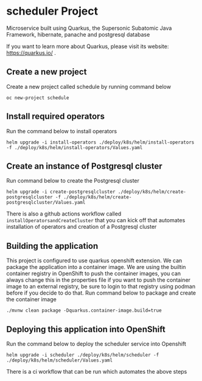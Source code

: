 # scheduler Project

Microservice built using Quarkus, the Supersonic Subatomic Java Framework, hibernate, panache and postgresql database

If you want to learn more about Quarkus, please visit its website: https://quarkus.io/ .

## Create a new project
Create a new project called schedule by running command below

```
oc new-project schedule
```
## Install required operators
Run the command below to install operators 

```
helm upgrade -i install-operators ./deploy/k8s/helm/install-operators -f ./deploy/k8s/helm/install-operators/Values.yaml
```

## Create an instance of Postgresql cluster
Run command below to create the Postgresql cluster

```
helm upgrade -i create-postgresqlcluster ./deploy/k8s/helm/create-postgresqlcluster -f ./deploy/k8s/helm/create-postgresqlcluster/Values.yaml
```

There is also a github actions workflow called `installOperatorsandCreateCluster` that you can kick off that automates installation of operators and creation of a Postgresql cluster

## Building the application
This project is configured to use quarkus openshift extension. We can package the application into a container image. We are using the builtin container registry in OpenShift to push the container images, you can always change this in the properties file if you want to push the container image to an external registry, be sure to login to that registry using podman before if you decide to do that. Run command below to package and create the container image

```
./mvnw clean package -Dquarkus.container-image.build=true
```

## Deploying this application into OpenShift
Run the command below to deploy the scheduler service into Openshift

```
helm upgrade -i scheduler ./deploy/k8s/helm/scheduler -f ./deploy/k8s/helm/scheduler/Values.yaml
```

There is a ci workflow that can be run which automates the above steps
